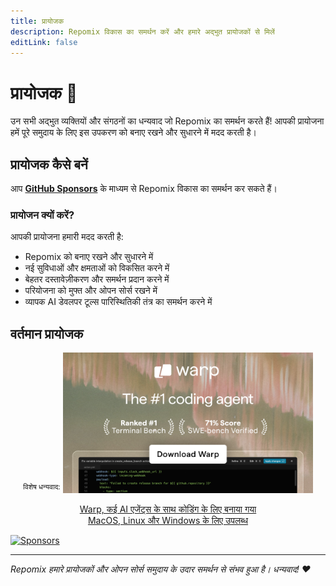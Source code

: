 ```yaml
---
title: प्रायोजक
description: Repomix विकास का समर्थन करें और हमारे अद्भुत प्रायोजकों से मिलें
editLink: false
---
```


# प्रायोजक 💖

उन सभी अद्भुत व्यक्तियों और संगठनों का धन्यवाद जो Repomix का समर्थन करते हैं! आपकी प्रायोजना हमें पूरे समुदाय के लिए इस उपकरण को बनाए रखने और सुधारने में मदद करती है।

## प्रायोजक कैसे बनें

आप **[GitHub Sponsors](https://github.com/sponsors/yamadashy)** के माध्यम से Repomix विकास का समर्थन कर सकते हैं।

### प्रायोजन क्यों करें?

आपकी प्रायोजना हमारी मदद करती है:
- Repomix को बनाए रखने और सुधारने में
- नई सुविधाओं और क्षमताओं को विकसित करने में
- बेहतर दस्तावेज़ीकरण और समर्थन प्रदान करने में
- परियोजना को मुफ्त और ओपन सोर्स रखने में
- व्यापक AI डेवलपर टूल्स पारिस्थितिकी तंत्र का समर्थन करने में

## वर्तमान प्रायोजक

<div align="center">
   <sup>विशेष धन्यवाद:</sup>

   <a href="https://go.warp.dev/repomix" target="_blank">
      <img alt="Warp sponsorship" width="400" src="https://raw.githubusercontent.com/warpdotdev/brand-assets/main/Github/Sponsor/Warp-Github-LG-01.png">
   </a>

  [Warp, कई AI एजेंट्स के साथ कोडिंग के लिए बनाया गया](https://go.warp.dev/repomix)  
  [MacOS, Linux और Windows के लिए उपलब्ध](https://go.warp.dev/repomix)
</div>

[![Sponsors](https://cdn.jsdelivr.net/gh/yamadashy/sponsor-list/sponsors/sponsors.png)](https://github.com/sponsors/yamadashy)

---

*Repomix हमारे प्रायोजकों और ओपन सोर्स समुदाय के उदार समर्थन से संभव हुआ है। धन्यवाद! ❤️*